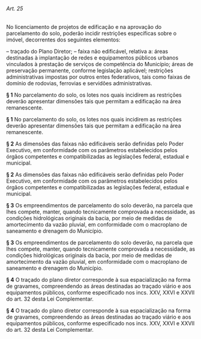 
###### Art. 25
No licenciamento de projetos de edificação e na aprovação do parcelamento do solo, poderão incidir restrições específicas sobre o imóvel, decorrentes dos seguintes elementos:

– traçado do Plano Diretor;
– faixa não edificável, relativa a:
áreas destinadas à implantação de redes e equipamentos públicos urbanos vinculados à prestação de serviços de competência do Município;
áreas de preservação permanente, conforme legislação aplicável;
restrições administrativas impostas por outros entes federativos, tais como faixas de domínio de rodovias, ferrovias e servidões administrativas.

**§ 1** No parcelamento do solo, os lotes nos quais incidirem as restrições deverão apresentar dimensões tais que permitam a edificação na área remanescente.

**§ 1** No parcelamento do solo, os lotes nos quais incidirem as restrições deverão apresentar dimensões tais que permitam a edificação na área remanescente.

**§ 2** As dimensões das faixas não edificáveis serão definidas pelo Poder Executivo, em conformidade com os parâmetros estabelecidos pelos órgãos competentes e compatibilizadas as legislações federal, estadual e municipal.

**§ 2** As dimensões das faixas não edificáveis serão definidas pelo Poder Executivo, em conformidade com os parâmetros estabelecidos pelos órgãos competentes e compatibilizadas as legislações federal, estadual e municipal.

**§ 3** Os empreendimentos de parcelamento do solo deverão, na parcela que lhes compete, manter, quando tecnicamente comprovada a necessidade, as condições hidrológicas originais da bacia, por meio de medidas de amortecimento da vazão pluvial, em conformidade com o macroplano de saneamento e drenagem do Município.

**§ 3** Os empreendimentos de parcelamento do solo deverão, na parcela que lhes compete, manter, quando tecnicamente comprovada a necessidade, as condições hidrológicas originais da bacia, por meio de medidas de amortecimento da vazão pluvial, em conformidade com o macroplano de saneamento e drenagem do Município.

**§ 4** O traçado do plano diretor corresponde à sua espacialização na forma de gravames, compreendendo as áreas destinadas ao traçado viário e aos equipamentos públicos, conforme especificado nos incs. XXV, XXVI e XXVII do art. 32 desta Lei Complementar.

**§ 4** O traçado do plano diretor corresponde à sua espacialização na forma de gravames, compreendendo as áreas destinadas ao traçado viário e aos equipamentos públicos, conforme especificado nos incs. XXV, XXVI e XXVII do art. 32 desta Lei Complementar.
